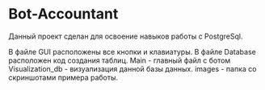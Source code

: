 # Bot-Accountant
Данный проект сделан для освоение навыков работы с PostgreSql.

В файле GUI расположены все кнопки и клавиатуры.
В файле Database расположен код создания таблиц.
Main - главный файл с ботом
Visualization_db - визуализация данной базы данных.
images - папка со скриншотами примера работы.
